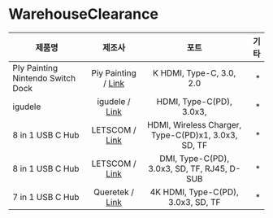 # WarehouseClearance
| 제품명 | 제조사 | 포트 | 기타 |
|---|:---:|:---:|---:|
| PIy Painting Nintendo Switch Dock | Piy Painting / [Link](https://www.amazon.com/gp/product/B07ZDPL5MW) | K HDMI, Type-C, 3.0, 2.0 | * |
| igudele | igudele / [Link](https://www.amazon.com/gp/product/B07WNTKWPQ) | HDMI, Type-C(PD), 3.0x3, | * |
| 8 in 1 USB C Hub | LETSCOM / [Link](https://www.amazon.com/gp/product/B07KXNCWZT) | HDMI, Wireless Charger, Type-C(PD)x1, 3.0x3, SD, TF | * |
| 8 in 1 USB C Hub | LETSCOM / [Link](https://www.amazon.com/gp/product/B07L494RFQ) | DMI, Type-C(PD), 3.0x3, SD, TF, RJ45, D-SUB | * |
| 7 in 1 USB C Hub | Queretek / [Link](https://www.amazon.com/gp/product/B07GV8TF3D) | 4K HDMI, Type-C(PD), 3.0x3, SD, TF | * |
